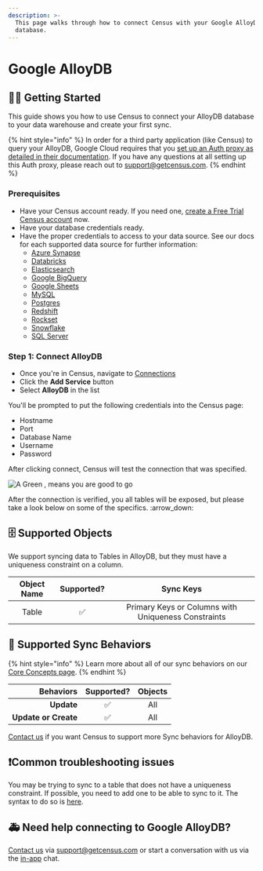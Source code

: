 ```yaml
---
description: >-
  This page walks through how to connect Census with your Google AlloyDB
  database.
---
```


# Google AlloyDB

## 🏃‍♀️ Getting Started

This guide shows you how to use Census to connect your AlloyDB database to your data warehouse and create your first sync.

{% hint style="info" %}
In order for a third party application (like Census) to query your AlloyDB, Google Cloud requires that you [set up an Auth proxy as detailed in their documentation](https://cloud.google.com/alloydb/docs/auth-proxy/overview). If you have any questions at all setting up this Auth proxy, please reach out to [support@getcensus.com](mailto:support@getcensus.com).&#x20;
{% endhint %}

### Prerequisites

* Have your Census account ready. If you need one, [create a Free Trial Census account](https://app.getcensus.com/) now.
* Have your database credentials ready.
* Have the proper credentials to access to your data source. See our docs for each supported data source for further information:
  * [Azure Synapse](../sources/azure-synapse.md)
  * [Databricks](https://docs.getcensus.com/sources/databricks)
  * [Elasticsearch](https://docs.getcensus.com/sources/elasticsearch)
  * [Google BigQuery](https://docs.getcensus.com/sources/google-bigquery)
  * [Google Sheets](https://docs.getcensus.com/sources/google-sheets)
  * [MySQL](https://docs.getcensus.com/sources/mysql)
  * [Postgres](https://docs.getcensus.com/sources/postgres)
  * [Redshift](https://docs.getcensus.com/sources/redshift)
  * [Rockset](https://docs.getcensus.com/sources/rockset)
  * [Snowflake](https://docs.getcensus.com/sources/snowflake)
  * [SQL Server](https://docs.getcensus.com/sources/sql-server)

### Step 1: Connect AlloyDB

* Once you're in Census, navigate to [Connections](https://app.getcensus.com/connections)
* Click the **Add Service** button
* Select **AlloyDB** in the list

You'll be prompted to put the following credentials into the Census page:

* Hostname
* Port
* Database Name
* Username
* Password

After clicking connect, Census will test the connection that was specified.

![A Green , means you are good to go](<../.gitbook/assets/Screenshot 2022-07-21 at 4.12.30 PM.png>)

After the connection is verified, you all tables will be exposed, but please take a look below on some of the specifics. :arrow\_down:

## 🗄️ Supported Objects <a href="#supported-objects" id="supported-objects"></a>

We support syncing data to Tables in AlloyDB, but they must have a uniqueness constraint on a column. ​

| **Object Name** | **Supported?** |                   **Sync Keys**                   |
| :-------------: | :-----------: | :-------------------------------------------------: |
|      Table      |       ✅       | Primary Keys or Columns with Uniqueness Constraints |

## 🔄 Supported Sync Behaviors

{% hint style="info" %}
Learn more about all of our sync behaviors on our [Core Concepts page](../basics/core-concept/#the-different-sync-behaviors).
{% endhint %}

|        **Behaviors** | **Supported?** | **Objects** |
| -------------------: | :------------: | :----------: |
|           **Update** |        ✅       |      All     |
| **Update or Create** |        ✅       |      All     |

[Contact us](mailto:support@getcensus.com) if you want Census to support more Sync behaviors for AlloyDB.

## ❗️Common troubleshooting issues

You may be trying to sync to a table that does not have a uniqueness constraint. If possible, you need to add one to be able to sync to it. The syntax to do so is [here](https://www.postgresql.org/docs/current/ddl-alter.html#DDL-ALTER-ADDING-A-CONSTRAINT).

## 🚑 Need help connecting to Google AlloyDB?

[Contact us](mailto:support@getcensus.com) via support@getcensus.com or start a conversation with us via the [in-app](https://app.getcensus.com) chat.

